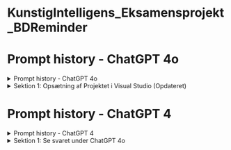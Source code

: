 # KunstigIntelligens_Eksamensprojekt_BDReminder
# Prompt history - ChatGPT 4o
<details id="00.ChatGPT-4o">
  <summary>Prompt history - ChatGPT 4o</summary>

## Prompt history - ChatGPT 4o
  1. [Full: Prompt history](https://chatgpt.com/share/dc11506d-26ab-40f1-ba88-8334cb481dd5)
  2. [Indledende prompt history](https://htmlpreview.github.io/?https://raw.githubusercontent.com/Eo-Le-LearnToHack/KunstigIntelligens_Eksamensprojekt_BDReminder/main/Prompt_history/01_Prompt_history.html)
  3. [Sektion 1: Tilføjet individual user authentication](https://htmlpreview.github.io/?https://raw.githubusercontent.com/Eo-Le-LearnToHack/KunstigIntelligens_Eksamensprojekt_BDReminder/main/Prompt_history/02_Prompt_history.html)
  4. [Full: Prompt history - FAIL](https://htmlpreview.github.io/?https://raw.githubusercontent.com/Eo-Le-LearnToHack/KunstigIntelligens_Eksamensprojekt_BDReminder/main/Prompt_History_ChatGPT%204o/03_Prompt_history_Full_Fail.html)
  5. ```
     Kan ikke dele den fulde originale samtale fordi der blev uploaded et billede under oprettelse af ASP.Net projektet i Visual Studio.
     Billedet blev uploadet fordi guiden i ChatGPT 4o ikke var retvisende.
     Desværre er det i mod ChatGPTs politik at dele samtaler med billeder.
     Der forsøgte at få ChatGPT til selv at generede hele samtalen som en html fil, se linket i punkt 4.
     Der vælges at starte samtalen på ny for at dokumentere hele forløbet,
     dog vælges at ChatGPT 4 i stedet for 4o i håbet om at guiden er mere retvisende.
     Yderligere ændres indledende prompt en lille smule ift. den erfaring der er dannet i nuværende samtale med ChatGPT 4o  
     ```
  
### Beskrivelse
```
Jeg anvendte CREATE modellen til at udarbejde min indledende prompt.
```
</details>

<details id="01.ChatGPT-4o">
  <summary>Sektion 1: Opsætning af Projektet i Visual Studio (Opdateret)</summary>
  
## Sektion 1: Opsætning af Projektet i Visual Studio (Opdateret)
    1. Supplerende Youtube video [ASP.NET Core Crash Course - C# App in One Hour | freeCodeCamp.org | 1h:0m:43s](https://www.youtube.com/watch?v=BfEjDD8mWYg)
 
### Beskrivelse
```
I sektion 1 blev jeg nysgerrig på hvad ASP.NET Core Web App var og søgte mere viden på youtube, hvor jeg stødte på ovenstående video.
11 minutter i videoen blev der valgt indivual user ved authentication som ikke var dækket af guiden i Sektion 1.
Jeg spurgte ChatGPT hvorfor dette ikke var tilfældet og ChatGPT valgte at opdatere Sektion 1 for at afspejle denne indstilling af authentican til indivial user.
``` 
</details>

# Prompt history - ChatGPT 4
<details id="00.ChatGPT-4">
  <summary>Prompt history - ChatGPT 4</summary>

## Prompt history - ChatGPT 4
  1. [Full: Prompt history](https://chatgpt.com/share/72ef4e92-3fb2-4f4c-90d5-e131829f7eb1)
  2. [Indledende promt history]()
  3. []()

</details>

<details id="01.ChatGPT-4">
  <summary>Sektion 1: Se svaret under ChatGPT 4o</summary>

[Se svaret under ChatGPT 4o](#01.ChatGPT-4o)
</details>
